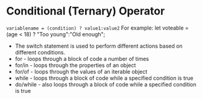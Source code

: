 # Conditional (Ternary) Operator
` variablename = (condition) ? value1:value2 `
For example:
let voteable = (age < 18) ? "Too young":"Old enough";

- The switch statement is used to perform different actions based on different conditions.
- for - loops through a block of code a number of times
- for/in - loops through the properties of an object
- for/of - loops through the values of an iterable object
- while - loops through a block of code while a specified condition is true
- do/while - also loops through a block of code while a specified condition is true